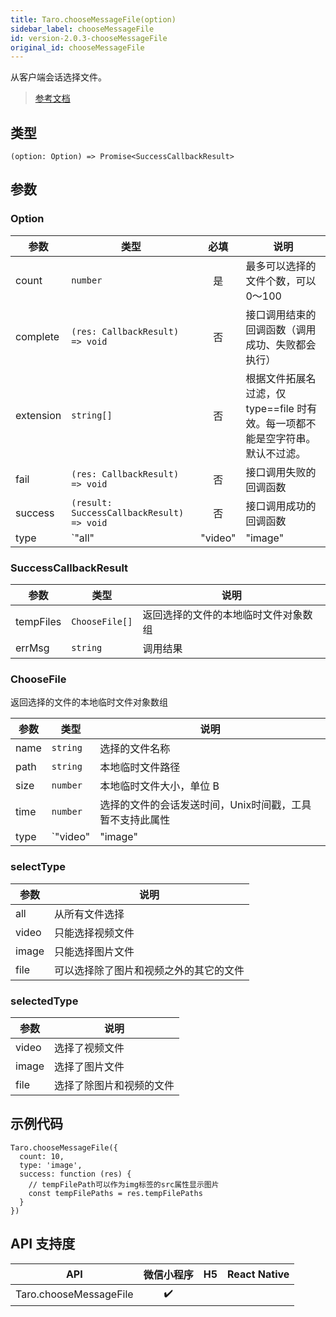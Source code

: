 ```yaml
---
title: Taro.chooseMessageFile(option)
sidebar_label: chooseMessageFile
id: version-2.0.3-chooseMessageFile
original_id: chooseMessageFile
---
```


从客户端会话选择文件。

> [参考文档](https://developers.weixin.qq.com/miniprogram/dev/api/media/image/wx.chooseMessageFile.html)

## 类型

```tsx
(option: Option) => Promise<SuccessCallbackResult>
```

## 参数

### Option

| 参数 | 类型 | 必填 | 说明 |
| --- | --- | :---: | --- |
| count | `number` | 是 | 最多可以选择的文件个数，可以 0～100 |
| complete | `(res: CallbackResult) => void` | 否 | 接口调用结束的回调函数（调用成功、失败都会执行） |
| extension | `string[]` | 否 | 根据文件拓展名过滤，仅 type==file 时有效。每一项都不能是空字符串。默认不过滤。 |
| fail | `(res: CallbackResult) => void` | 否 | 接口调用失败的回调函数 |
| success | `(result: SuccessCallbackResult) => void` | 否 | 接口调用成功的回调函数 |
| type | `"all" | "video" | "image" | "file"` | 否 | 所选的文件的类型 |

### SuccessCallbackResult

| 参数 | 类型 | 说明 |
| --- | --- | --- |
| tempFiles | `ChooseFile[]` | 返回选择的文件的本地临时文件对象数组 |
| errMsg | `string` | 调用结果 |

### ChooseFile

返回选择的文件的本地临时文件对象数组

| 参数 | 类型 | 说明 |
| --- | --- | --- |
| name | `string` | 选择的文件名称 |
| path | `string` | 本地临时文件路径 |
| size | `number` | 本地临时文件大小，单位 B |
| time | `number` | 选择的文件的会话发送时间，Unix时间戳，工具暂不支持此属性 |
| type | `"video" | "image" | "file"` | 选择的文件类型 |

### selectType

| 参数 | 说明 |
| --- | --- |
| all | 从所有文件选择 |
| video | 只能选择视频文件 |
| image | 只能选择图片文件 |
| file | 可以选择除了图片和视频之外的其它的文件 |

### selectedType

| 参数 | 说明 |
| --- | --- |
| video | 选择了视频文件 |
| image | 选择了图片文件 |
| file | 选择了除图片和视频的文件 |

## 示例代码

```tsx
Taro.chooseMessageFile({
  count: 10,
  type: 'image',
  success: function (res) {
    // tempFilePath可以作为img标签的src属性显示图片
    const tempFilePaths = res.tempFilePaths
  }
})
```

## API 支持度

| API | 微信小程序 | H5 | React Native |
| :---: | :---: | :---: | :---: |
| Taro.chooseMessageFile | ✔️ |  |  |

